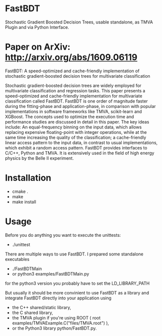 # FastBDT

Stochastic Gradient Boosted Decision Trees, usable standalone, as TMVA Plugin and via Python Interface.

# Paper on ArXiv: http://arxiv.org/abs/1609.06119

FastBDT: A speed-optimized and cache-friendly implementation of stochastic gradient-boosted decision trees for multivariate classification

Stochastic gradient-boosted decision trees are widely employed for multivariate classification and regression tasks. This paper presents a speed-optimized and cache-friendly implementation for multivariate classification called FastBDT. FastBDT is one order of magnitude faster during the fitting-phase and application-phase, in comparison with popular implementations in software frameworks like TMVA, scikit-learn and XGBoost. The concepts used to optimize the execution time and performance studies are discussed in detail in this paper. The key ideas include: An equal-frequency binning on the input data, which allows replacing expensive floating-point with integer operations, while at the same time increasing the quality of the classification; a cache-friendly linear access pattern to the input data, in contrast to usual implementations, which exhibit a random access pattern. FastBDT provides interfaces to C/C++, Python and TMVA. It is extensively used in the field of high energy physics by the Belle II experiment. 


# Installation

  * cmake .
  * make
  * make install


# Usage

Before you do anything you want to execute the unittests:
  * ./unittest


There are multiple ways to use FastBDT. 
I prepared some standalone executables
  * ./FastBDTMain 
  * or python3 examples/FastBDTMain.py


for the python3 version you probably have to set the LD_LIBRARY_PATH


But usually it should be more convinient to use FastBDT as a library
and integrate FastBDT directly into your application using
  * the C++ shared/static library,
  * the C shared library,
  * the TMVA plugin if you're using ROOT ( root examples/TMVAExample.C\(\"files/TMVA.root\"\) ),
  * or the Python3 library python/FastBDT.py.
